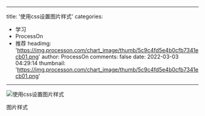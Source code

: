
---
title: '使用css设置图片样式'
categories: 
 - 学习
 - ProcessOn
 - 推荐
headimg: 'https://img.processon.com/chart_image/thumb/5c9c4fd5e4b0cfb7341ecb01.png'
author: ProcessOn
comments: false
date: 2022-03-03 04:29:14
thumbnail: 'https://img.processon.com/chart_image/thumb/5c9c4fd5e4b0cfb7341ecb01.png'
---

<div>   
<img class="thumb" alt="使用css设置图片样式" src="https://img.processon.com/chart_image/thumb/5c9c4fd5e4b0cfb7341ecb01.png" referrerpolicy="no-referrer">
<p>图片样式</p>  
</div>
            